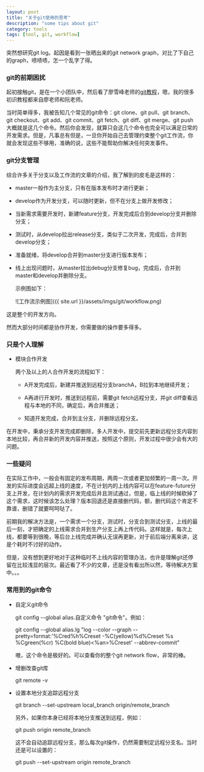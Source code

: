 ```yaml
---
layout: post
title: "关于git使用的思考"
description: "some tips about git"
category: tools
tags: [tool, git, workflow]
---
```


突然想研究git log。起因是看到一张晒出来的git network graph，对比了下自己的graph，啧啧啧，怎一个乱字了得。

### git的前期困扰

起初接触git，是在一个小团队中，然后看了廖雪峰老师的[git教程](http://www.liaoxuefeng.com/wiki/0013739516305929606dd18361248578c67b8067c8c017b000/)，嗯，我的很多初识教程都来自廖老师和阮老师。

当时简单得多，我被告知几个常见的git命令：git clone、git pull、git branch、git checkout、git add、git commit、git fetch、git diff、git merge、git push大概就是这几个命令。然后你会发现，就算只会这几个命令也完全可以满足日常的开发需求。但是，凡事总有但是，一旦你开始自己去管理约束整个git工作流，你就会发现这些不够用，准确的说，这些不能帮助你解决任何突发事件。

### git分支管理

综合许多关于分支以及工作流的文章的介绍，我了解到的皮毛是这样的：

- master一般作为主分支，只有在版本发布时才进行更新；

- develop作为开发分支，可以随时更新，但不在分支上做开发修改；

- 当新需求需要开发时，新建feature分支，开发完成后合到develop分支并删除分支；

- 测试时，从develop拉出release分支，类似于二次开发，完成后，合并到develop分支；

- 准备就绪，将develop合并到master分支进行版本发布；

- 线上出现问题时，从master拉出debug分支修复bug，完成后，合并到master和develop并删除分支。

    示例图如下：

    ![工作流示例图]({{ site.url }}/assets/imgs/git/workflow.png)

这是整个的开发方向。

然而大部分时间都是协作开发，你需要做的操作要多得多。

### 只是个人理解

- 模块合作开发

  两个及以上的人合作开发的流程如下：

  - A开发完成后，新建并推送到远程分支branchA，B拉到本地继续开发；

  - A再进行开发时，推送到远程前，需要git fetch远程分支，并git diff查看远程与本地的不同，确定后，再合并推送；

  - 知道开发完成，合并到主分支，并删除远程分支。

在开发中，秉承分支开发完成即删除，多人开发中，提交前先更新远程分支内容到本地比较，再合并新的开发内容并推送，按照这个原则，开发过程中很少会有大的问题。

### 一些疑问

在实际工作中，一般会有固定的发布周期，两周一次或者更加频繁的一周一次。开发的实际进度会远超上线的速度，不在计划内的上线内容可以在feature-future分支上开发，在计划内的需求开发完成后并且测试通过，但是，临上线的时候砍掉了这个需求，这时候该怎么处理？版本回退还是直接删代码，额，删代码这个肯定不靠谱，删错了就要呵呵哒了。

前期我的解决方法是，一个需求一个分支，测试时，分支合到测试分支，上线的最后一刻，才把确定的上线需求合并到生产分支上再上传代码。这样就是，每次上线，都要等到很晚，等后台上线完成并确认无误再更新，对于前后端分离来讲，这是个耗时不讨好的动作。

但是，没有想到更好地对于这种临时不上线内容的管理办法，也许是理解git还停留在比较浅显的层次。最近看了不少的文章，还是没有看出所以然，等待解决方案中。。。

### 常用到的git命令

- 自定义git命令

  git config --global alias.自定义命令 "git命令"。例如：

  git config --global alias.lg "log --color --graph --pretty=format:'%Cred%h%Creset -%C(yellow)%d%Creset %s %Cgreen(%cr) %C(bold blue)<%an>%Creset' --abbrev-commit"

  嗷，这个命令是极好的。可以查看你的整个git network flow，非常的棒。

- 增删改查git库

  git remote -v

- 设置本地分支追踪远程分支

  git branch --set-upstream local_branch origin/remote_branch

  另外，如果你本身已经将本地分支推送到远程，例如：

  git push origin remote_branch

  这不会自动追踪远程分支，那么每次git操作，仍然需要制定远程分支名。当时还是可以设置的：

  git push --set-upstream origin remote_branch

